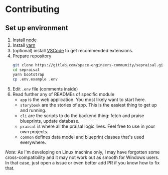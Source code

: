 Contributing
================================================================================




Set up environment
--------------------------------------------------------------------------------

1. Install [node](http://nodejs.org)
2. Install [yarn](http://yarnpkg.com)
3. (optional) install [VSCode](https://code.visualstudio.com/Download) to get recommended extensions.
4. Prepare repository
    ```sh
    git clone https://gitlab.com/space-engineers-community/sepraisal.git
    cd sepraisal
    yarn bootstrap
    cp .env.example .env
    ```
5. Edit `.env` file (comments inside)
6. Read further any of READMEs of specific module
    - `app` is the web application. You most likely want to start here.
    - `storybook` are the stories of app. This is the easiest thing to get up and running.
    - `cli` are the scripts to do the backend thing: fetch and praise blueprints, update database.
    - `praisal` is where all the praisal logic lives. Feel free to use in your own projects.
    - `common` defines data model and blueprint classes that's used everywhere.


*Note:* As I'm developing on Linux machine only, I may have forgotten some cross-compatibility and it may not work out as smooth for Windows users. In that case, just open a issue or even better add PR if you know how to fix that.
